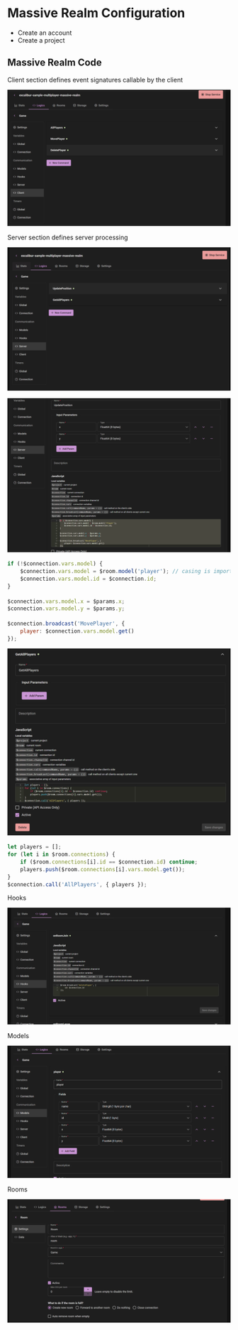 # Massive Realm Configuration

* Create an account
* Create a project



## Massive Realm Code

Client section defines event signatures callable by the client

![alt text](image.png)


Server section defines server processing 

![alt text](image-1.png)

![alt text](image-2.png)


```javascript
if (!$connection.vars.model) {
    $connection.vars.model = $room.model('player'); // casing is important here
    $connection.vars.model.id = $connection.id;
}

$connection.vars.model.x = $params.x;
$connection.vars.model.y = $params.y;

$connection.broadcast('MovePlayer', {
    player: $connection.vars.model.get()
});
```

![alt text](image-3.png)

```javascript
let players = [];
for (let i in $room.connections) {
    if ($room.connections[i].id == $connection.id) continue;
    players.push($room.connections[i].vars.model.get());
}
$connection.call('AllPlayers', { players });
```


Hooks

![alt text](image-4.png)


Models

![alt text](image-5.png)


Rooms

![alt text](image-6.png)